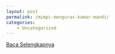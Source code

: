 ```yaml
---
layout: post
permalink: /mimpi-menguras-kamar-mandi/
categories:
    - Uncategorized
---
```


[Baca Selengkapnya](/04)